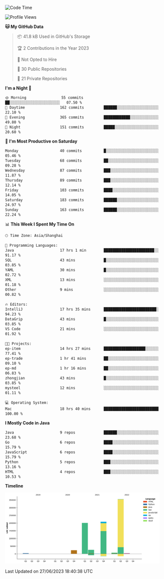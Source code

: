 <!--START_SECTION:waka-->
![Code Time](http://img.shields.io/badge/Code%20Time-1%2C904%20hrs%205%20mins-blue)

![Profile Views](http://img.shields.io/badge/Profile%20Views-0-blue)

**🐱 My GitHub Data** 

> 📦 41.8 kB Used in GitHub's Storage 
 > 
> 🏆 2 Contributions in the Year 2023
 > 
> 🚫 Not Opted to Hire
 > 
> 📜 30 Public Repositories 
 > 
> 🔑 21 Private Repositories 
 > 
**I'm a Night 🦉** 

```text
🌞 Morning                55 commits          ██░░░░░░░░░░░░░░░░░░░░░░░   07.50 % 
🌆 Daytime                162 commits         ██████░░░░░░░░░░░░░░░░░░░   22.10 % 
🌃 Evening                365 commits         ████████████░░░░░░░░░░░░░   49.80 % 
🌙 Night                  151 commits         █████░░░░░░░░░░░░░░░░░░░░   20.60 % 
```
📅 **I'm Most Productive on Saturday** 

```text
Monday                   40 commits          █░░░░░░░░░░░░░░░░░░░░░░░░   05.46 % 
Tuesday                  68 commits          ██░░░░░░░░░░░░░░░░░░░░░░░   09.28 % 
Wednesday                87 commits          ███░░░░░░░░░░░░░░░░░░░░░░   11.87 % 
Thursday                 89 commits          ███░░░░░░░░░░░░░░░░░░░░░░   12.14 % 
Friday                   103 commits         ████░░░░░░░░░░░░░░░░░░░░░   14.05 % 
Saturday                 183 commits         ██████░░░░░░░░░░░░░░░░░░░   24.97 % 
Sunday                   163 commits         ██████░░░░░░░░░░░░░░░░░░░   22.24 % 
```


📊 **This Week I Spent My Time On** 

```text
🕑︎ Time Zone: Asia/Shanghai

💬 Programming Languages: 
Java                     17 hrs 1 min        ███████████████████████░░   91.17 % 
SQL                      43 mins             █░░░░░░░░░░░░░░░░░░░░░░░░   03.85 % 
YAML                     30 mins             █░░░░░░░░░░░░░░░░░░░░░░░░   02.72 % 
XML                      13 mins             ░░░░░░░░░░░░░░░░░░░░░░░░░   01.18 % 
Other                    9 mins              ░░░░░░░░░░░░░░░░░░░░░░░░░   00.82 % 

🔥 Editors: 
IntelliJ                 17 hrs 35 mins      ████████████████████████░   94.23 % 
DataGrip                 43 mins             █░░░░░░░░░░░░░░░░░░░░░░░░   03.85 % 
VS Code                  21 mins             ░░░░░░░░░░░░░░░░░░░░░░░░░   01.92 % 

🐱‍💻 Projects: 
ep-item                  14 hrs 27 mins      ███████████████████░░░░░░   77.41 % 
ep-trade                 1 hr 41 mins        ██░░░░░░░░░░░░░░░░░░░░░░░   09.10 % 
ep-md                    1 hr 16 mins        ██░░░░░░░░░░░░░░░░░░░░░░░   06.83 % 
zhongjian                43 mins             █░░░░░░░░░░░░░░░░░░░░░░░░   03.85 % 
mysteel                  12 mins             ░░░░░░░░░░░░░░░░░░░░░░░░░   01.11 % 

💻 Operating System: 
Mac                      18 hrs 40 mins      █████████████████████████   100.00 % 
```

**I Mostly Code in Java** 

```text
Java                     9 repos             ██████░░░░░░░░░░░░░░░░░░░   23.68 % 
Go                       6 repos             ████░░░░░░░░░░░░░░░░░░░░░   15.79 % 
JavaScript               6 repos             ████░░░░░░░░░░░░░░░░░░░░░   15.79 % 
Python                   5 repos             ███░░░░░░░░░░░░░░░░░░░░░░   13.16 % 
HTML                     4 repos             ███░░░░░░░░░░░░░░░░░░░░░░   10.53 % 
```



**Timeline**

![Lines of Code chart](https://raw.githubusercontent.com/youtiaoguagua/youtiaoguagua/master/assets/bar_graph.png)


 Last Updated on 27/06/2023 18:40:38 UTC
<!--END_SECTION:waka-->